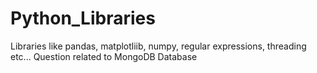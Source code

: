 # Python_Libraries
Libraries like pandas, matplotliib, numpy, regular expressions, threading etc...
Question related to MongoDB Database
